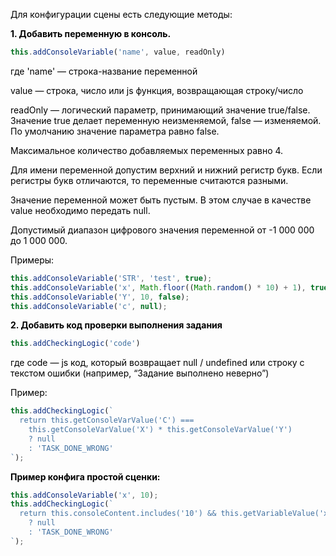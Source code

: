 <p style="color: #000;">Для конфигурации сцены есть следующие методы:</p>
<p style="color: #000; font-weight: bold;">1. Добавить переменную в консоль.</p>

```javascript
this.addConsoleVariable('name', value, readOnly) 
```

<p style="color: #000;">где 'name' — строка-название переменной</p>
<p style="color: #000;">value — строка, число или js функция, возвращающая строку/число</p>
<p style="color: #000;">readOnly — логический параметр, принимающий значение true/false. Значение true делает переменную неизменяемой, false — изменяемой. По умолчанию значение параметра равно false.</p>
<p style="color: #000;">Максимальное количество добавляемых переменных равно 4. </p>
<p style="color: #000;">Для имени переменной допустим верхний и нижний регистр букв. Если регистры букв отличаются, то переменные считаются разными.</p>
<p style="color: #000;">Значение переменной может быть пустым. В этом случае в качестве value необходимо передать null.</p>
<p style="color: #000;">Допустимый диапазон цифрового значения переменной от -1 000 000 до 1 000 000.</p>
<p style="color: #000;">Примеры:</p>

```javascript
this.addConsoleVariable('STR', 'test', true);
this.addConsoleVariable('x', Math.floor((Math.random() * 10) + 1), true);
this.addConsoleVariable('Y', 10, false);
this.addConsoleVariable('c', null);
```

<p style="color: #000; font-weight: bold;">2.	Добавить код проверки выполнения задания </p>

```javascript
this.addCheckingLogic('code') 
```

<p style="color: #000;">где code — js код, который возвращает null / undefined или строку с текстом ошибки (например, “Задание выполнено неверно”)</p>
<p style="color: #000;">Пример:</p>

```javascript
this.addCheckingLogic(`
  return this.getConsoleVarValue('C') ===
    this.getConsoleVarValue('X') * this.getConsoleVarValue('Y')
    ? null
    : 'TASK_DONE_WRONG'
`);
```

<p style="color: #000; font-weight: bold;">Пример конфига простой сценки:</p>

```javascript
this.addConsoleVariable('x', 10);
this.addCheckingLogic(`
  return this.consoleContent.includes('10') && this.getVariableValue('x') === 10
    ? null
    : 'TASK_DONE_WRONG'
`);
```

